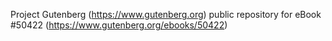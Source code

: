 Project Gutenberg (https://www.gutenberg.org) public repository for
eBook #50422 (https://www.gutenberg.org/ebooks/50422)
